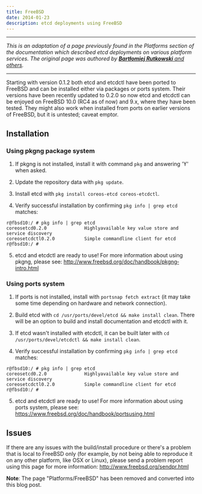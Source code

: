 ```yaml
---
title: FreeBSD
date: 2014-01-23
description: etcd deployments using FreeBSD
---
```


---

_This is an adaptation of a page previously found in the Platforms section of the documentation which described etcd deployments on various platform services.
The original page was authored by [**Bartłomiej Rutkowski** and others](https://github.com/etcd-io/etcd/commits/6c08437ec330f84f78a59f7772884c7ef5374247/Documentation/platforms/freebsd.md)._

---

Starting with version 0.1.2 both etcd and etcdctl have been ported to FreeBSD and can be installed either via packages or ports system. Their versions have been recently updated to 0.2.0 so now etcd and etcdctl can be enjoyed on FreeBSD 10.0 (RC4 as of now) and 9.x, where they have been tested. They might also work when installed from ports on earlier versions of FreeBSD, but it is untested; caveat emptor.

## Installation

### Using pkgng package system

1. If pkg­ng is not installed, install it with command `pkg` and answering 'Y' when asked.

2. Update the repository data with `pkg update`.

3. Install etcd with `pkg install coreos-etcd coreos-etcdctl`.

4. Verify successful installation by confirming `pkg info | grep etcd` matches:

```
r@fbsd­10:/ # pkg info | grep etcd
coreos­etcd­0.2.0              Highly­available key value store and service discovery
coreos­etcdctl­0.2.0           Simple commandline client for etcd
r@fbsd­10:/ #
```

5. etcd and etcdctl are ready to use! For more information about using pkgng, please see: http://www.freebsd.org/doc/handbook/pkgng­intro.html

### Using ports system

1. If ports is not installed, install with `portsnap fetch extract` (it may take some time depending on hardware and network connection).

2. Build etcd with `cd /usr/ports/devel/etcd && make install clean`. There will be an option to build and install documentation and etcdctl with it.

3. If etcd wasn't installed with etcdctl, it can be built later with `cd /usr/ports/devel/etcdctl && make install clean`.

4. Verify successful installation by confirming `pkg info | grep etcd` matches:


```
r@fbsd­10:/ # pkg info | grep etcd
coreos­etcd­0.2.0              Highly­available key value store and service discovery
coreos­etcdctl­0.2.0           Simple commandline client for etcd
r@fbsd­10:/ #
```

5. etcd and etcdctl are ready to use! For more information about using ports system, please see: https://www.freebsd.org/doc/handbook/ports­using.html

## Issues

If there are any issues with the build/install procedure or there's a problem that is local to FreeBSD only (for example, by not being able to reproduce it on any other platform, like OSX or Linux), please send a problem report using this page for more information: http://www.freebsd.org/send­pr.html

**Note**: The page "Platforms/FreeBSD" has been removed and converted into this blog post.
